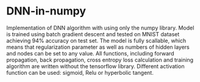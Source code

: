 # DNN-in-numpy

Implementation of DNN algorithm with using only the numpy library. Model is trained using batch gradient descent and tested on MNIST dataset achieving 94% accuracy on test set.
The model is fully scallable, which means that regularization parameter as well as numbers of hidden layers and nodes can be set to any value. 
All functions, including forward propagation, back propagation, cross entropy loss calculation and training algorithm are written without the tensorflow library. 
Different activation function can be used: sigmoid, Relu or hyperbolic tangent.
